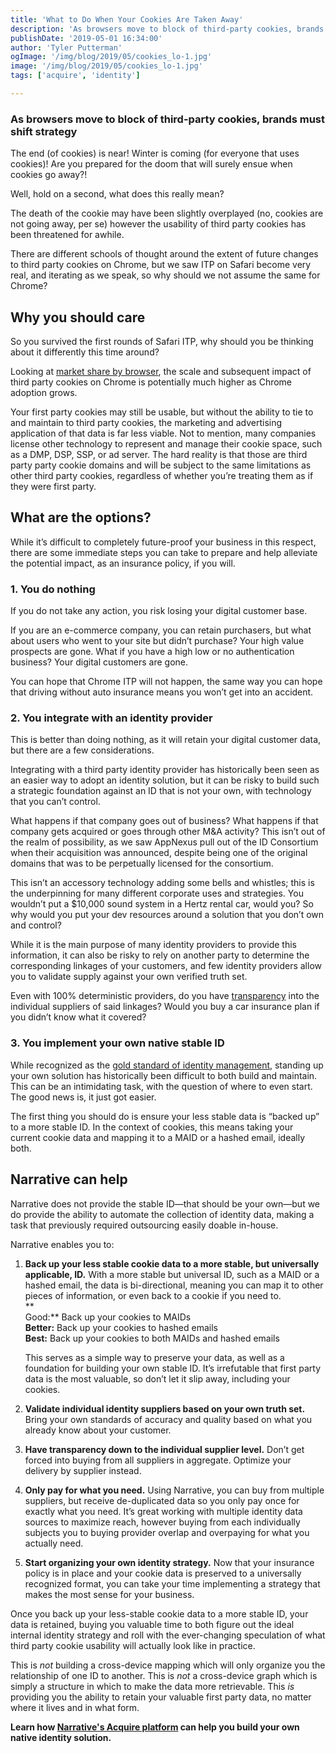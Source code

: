 ```yaml
---
title: 'What to Do When Your Cookies Are Taken Away'
description: 'As browsers move to block of third-party cookies, brands must shift strategy.'
publishDate: '2019-05-01 16:34:00'
author: 'Tyler Putterman'
ogImage: '/img/blog/2019/05/cookies_lo-1.jpg'
image: '/img/blog/2019/05/cookies_lo-1.jpg'
tags: ['acquire', 'identity']

---
```

### As browsers move to block of third-party cookies, brands must shift strategy

The end (of cookies) is near! Winter is coming (for everyone that uses cookies)! Are you prepared for the doom that will surely ensue when cookies go away?!

Well, hold on a second, what does this really mean?

The death of the cookie may have been slightly overplayed (no, cookies are not going away, per se) however the usability of third party cookies has been threatened for awhile.

There are different schools of thought around the extent of future changes to third party cookies on Chrome, but we saw ITP on Safari become very real, and iterating as we speak, so why should we not assume the same for Chrome?

Why you should care
-------------------

So you survived the first rounds of Safari ITP, why should you be thinking about it differently this time around?

Looking at [market share by browser](https://www.statista.com/statistics/544400/market-share-of-internet-browsers-desktop/), the scale and subsequent impact of third party cookies on Chrome is potentially much higher as Chrome adoption grows.

Your first party cookies may still be usable, but without the ability to tie to and maintain to third party cookies, the marketing and advertising application of that data is far less viable. Not to mention, many companies license other technology to represent and manage their cookie space, such as a DMP, DSP, SSP, or ad server. The hard reality is that those are third party party cookie domains and will be subject to the same limitations as other third party cookies, regardless of whether you’re treating them as if they were first party.

What are the options?
---------------------

While it’s difficult to completely future-proof your business in this respect, there are some immediate steps you can take to prepare and help alleviate the potential impact, as an insurance policy, if you will.

### 1\. You do nothing

If you do not take any action, you risk losing your digital customer base.  
  
If you are an e-commerce company, you can retain purchasers, but what about users who went to your site but didn’t purchase? Your high value prospects are gone. What if you have a high low or no authentication business? Your digital customers are gone.

You can hope that Chrome ITP will not happen, the same way you can hope that driving without auto insurance means you won’t get into an accident.

### 2\. You integrate with an identity provider

This is better than doing nothing, as it will retain your digital customer data, but there are a few considerations.

Integrating with a third party identity provider has historically been seen as an easier way to adopt an identity solution, but it can be risky to build such a strategic foundation against an ID that is not your own, with technology that you can’t control.

What happens if that company goes out of business? What happens if that company gets acquired or goes through other M&A activity? This isn’t out of the realm of possibility, as we saw AppNexus pull out of the ID Consortium when their acquisition was announced, despite being one of the original domains that was to be perpetually licensed for the consortium.

This isn’t an accessory technology adding some bells and whistles; this is the underpinning for many different corporate uses and strategies. You wouldn’t put a $10,000 sound system in a Hertz rental car, would you? So why would you put your dev resources around a solution that you don’t own and control?

While it is the main purpose of many identity providers to provide this information, it can also be risky to rely on another party to determine the corresponding linkages of your customers, and few identity providers allow you to validate supply against your own verified truth set.

Even with 100% deterministic providers, do you have [transparency](https://www.narrative.io/pillar-data-transparency) into the individual suppliers of said linkages? Would you buy a car insurance plan if you didn’t know what it covered?

### 3\. You implement your own native stable ID

While recognized as the [gold standard of identity management](/blog/identity-resolution), standing up your own solution has historically been difficult to both build and maintain. This can be an intimidating task, with the question of where to even start. The good news is, it just got easier.

The first thing you should do is ensure your less stable data is “backed up” to a more stable ID. In the context of cookies, this means taking your current cookie data and mapping it to a MAID or a hashed email, ideally both.

Narrative can help
------------------

Narrative does not provide the stable ID—that should be your own—but we do provide the ability to automate the collection of identity data, making a task that previously required outsourcing easily doable in-house.

Narrative enables you to:

1. **Back up your less stable cookie data to a more stable, but universally applicable, ID.** With a more stable but universal ID, such as a MAID or a hashed email, the data is bi-directional, meaning you can map it to other pieces of information, or even back to a cookie if you need to.  
    **  
    Good:** Back up your cookies to MAIDs  
    **Better:** Back up your cookies to hashed emails  
    **Best:** Back up your cookies to both MAIDs and hashed emails  

    This serves as a simple way to preserve your data, as well as a foundation for building your own stable ID. It’s irrefutable that first party data is the most valuable, so don’t let it slip away, including your cookies.  

2. **Validate individual identity suppliers based on your own truth set.** Bring your own standards of accuracy and quality based on what you already know about your customer.  

3. **Have transparency down to the individual supplier level.** Don’t get forced into buying from all suppliers in aggregate. Optimize your delivery by supplier instead.  

4. **Only pay for what you need.** Using Narrative, you can buy from multiple suppliers, but receive de-duplicated data so you only pay once for exactly what you need. It’s great working with multiple identity data sources to maximize reach, however buying from each individually subjects you to buying provider overlap and overpaying for what you actually need.  

5. **Start organizing your own identity strategy.** Now that your insurance policy is in place and your cookie data is preserved to a universally recognized format, you can take your time implementing a strategy that makes the most sense for your business.

Once you back up your less-stable cookie data to a more stable ID, your data is retained, buying you valuable time to both figure out the ideal internal identity strategy and roll with the ever-changing speculation of what third party cookie usability will actually look like in practice.

This is _not_ building a cross-device mapping which will only organize you the relationship of one ID to another. This is _not_ a cross-device graph which is simply a structure in which to make the data more retrievable. This _is_ providing you the ability to retain your valuable first party data, no matter where it lives and in what form.

**Learn how [Narrative's Acquire platform](https://www.narrative.io/platform-acquire) can help you build your own native identity solution.**
